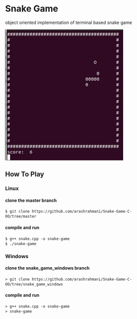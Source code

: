 # Snake Game
object oriented implementation of terminal based snake game

<img src="https://github.com/arashrahmani/Snake-Game-C-OO/blob/master/gif/snake%20game%20v1.gif">


## How To Play

###  Linux
#### clone the master branch
```
$ git clone https://github.com/arashrahmani/Snake-Game-C-OO/tree/master
```
#### compile and run
```
$ g++ snake.cpp -o snake-game
$ ./snake-game
```

###  Windows
#### clone the snake_game_windows branch
```
> git clone https://github.com/arashrahmani/Snake-Game-C-OO/tree/snake_game_windows
```
#### compile and run
```
> g++ snake.cpp -o snake-game
> snake-game
```